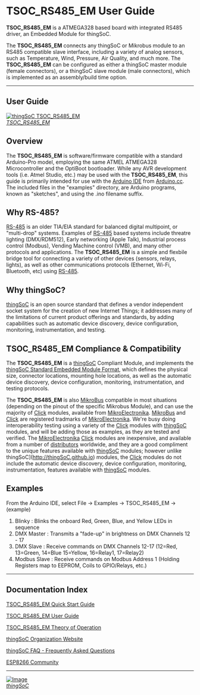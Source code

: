 # TSOC_RS485_EM User Guide

**TSOC_RS485_EM** is a ATMEGA328 based board with integrated RS485 driver, an Embedded Module for thingSoC.


The **TSOC_RS485_EM** connects any thingSoC or Mikrobus module to an RS485 compatible slave interface,
including a variety of analog sensors, such as Temperature, Wind, Pressure, Air Quality, and much more.
The **TSOC_RS485_EM** can be configured as either a thingSoC master module (female connectors), or a thingSoC slave module (male connectors),
which is implemented as an assembly/build time option.

---------------------------------------

## User Guide <a name="userguide_index"/>


[![thingSoC TSOC_RS485_EM](http://thingSoC.github.io/img/projects/TSOC_RS485_EM/TSOC_RS485_EM_top.png)  
*TSOC_RS485_EM*](https://github.com/thingSoC/TSOC_RS485_EM/)

## Overview

The **TSOC_RS485_EM** is software/firmware compatible with a standard Arduino-Pro model,
employing the same ATMEL ATMEGA328 Microcontroller and the OptiBoot bootloader.
While any AVR development tools (i.e. Atmel Studio, etc.) may be used with the **TSOC_RS485_EM**,
this guide is primarily intended for use with the [Arduino IDE](https://www.arduino.cc/en/Main/Software) from [Arduino.cc](https://www.arduino.cc/).
The included files in the "examples" directory, are Arduino programs, known as "sketches", and using the .ino filename suffix.

## Why RS-485?

[RS-485](https://en.wikipedia.org/wiki/RS-485) is an older TIA/EIA standard for balanced digital multipoint, or "multi-drop" systems.
Examples of [RS-485](https://en.wikipedia.org/wiki/RS-485) based systems include threatre lighting (DMX/RDM512), 
Early networking (Apple Talk), Industrial process control (Modbus), Vending Machine control (VMB), and many other protocols and applications. 
The **TSOC_RS485_EM** is a simple and flexbile bridge tool for connecting a variety of other devices (sensors, relays, lights),
as well as other communications protocols (Ethernet, Wi-Fi, Bluetooth, etc) using [RS-485](https://en.wikipedia.org/wiki/RS-485).

## Why thingSoC?

[thingSoC](http://thingSoC.github.io) is an open source standard that defines a vendor independent socket system 
for the creation of new Internet Things; it addresses many of the limitations of current product offerings and standards, 
by adding capabilities such as automatic device discovery, device configuration, monitoring, instrumentation, and testing.

## TSOC_RS485_EM Compliance & Compatibility

The **TSOC_RS485_EM** is a [thingSoC](http://thingSoC.github.io) Compliant Module, and implements the [thingSoC Standard Embedded Module Format](http://thingSoC.github.io),
which defines the physical size, connector locations, mounting hole locations, as well as the automatic device discovery, device configuration, monitoring, instrumentation, 
and testing protocols. 

The **TSOC_RS485_EM** is also [MikroBus](http://www.mikroe.com/mikrobus/) compatible in most situations (depending on the pinout of the specific Mikrobus Module), 
and can use the majority of [Click](http://www.mikroe.com/click/) modules, available from [MikroElectronika](http://www.mikroe.com/). 
[MikroBus](http://www.mikroe.com/mikrobus/) and [Click](http://www.mikroe.com/click/) are registered tradmarks of [MikroElectronika](http://www.mikroe.com/).
We're busy doing interoperability testing using a variety of the [Click](http://www.mikroe.com/click/) modules with [thingSoC](http://thingSoC.github.io) modules,
and will be adding those as examples, as they are tested and verified. The [MikroElectronika](http://www.mikroe.com/) [Click](http://www.mikroe.com/click/) modules are inexpensive, 
and available from a number of [distributors](http://www.mikroe.com/distributors/) worldwide, and they are a good compliment to the unique features available
with [thingSoC](http://thingSoC.github.io) modules; however unlike thingSoC](http://thingSoC.github.io) modules, the [Click](http://www.mikroe.com/click/) modules
do not include the automatic device discovery, device configuration, monitoring, instrumentation, features available with [thingSoC](http://thingSoC.github.io) modules.

## Examples

From the Arduino IDE, select File -> Examples -> TSOC_RS485_EM -> (example)

1) Blinky       :  Blinks the onboard Red, Green, Blue, and Yellow LEDs in sequence 
2) DMX Master   :  Transmits a "fade-up" in brightness on DMX Channels 12 - 17
3) DMX Slave    :  Receive commands on DMX Channels 12-17 (12=Red, 13=Green, 14=Blue 15=Yellow, 16=Relay1, 17=Relay2)
4) Modbus Slave :  Receive commands on Modbus Address 1 (Holding Registers map to EEPROM, Coils to GPIO/Relays, etc.)

---------------------------------------

## Documentation Index <a name="documentation_index"/>

[TSOC_RS485_EM Quick Start Guide](https://github.com/thingSoC/TSOC_RS485_EM/blob/master/TSOC_RS485_EM/docs/QuickStart.md)

[TSOC_RS485_EM User Guide](https://github.com/thingSoC/TSOC_RS485_EM/blob/master/TSOC_RS485_EM/docs/UserGuide.md)

[TSOC_RS485_EM Theory of Operation](https://github.com/thingSoC/TSOC_RS485_EM/blob/master/TSOC_RS485_EM/docs/TheoryOfOperation.md)

[thingSoC Organization Website](http://thingSoC.github.io)

[thingSoC FAQ - Frequently Asked Questions](http://thingsoc.github.io/support/faq.html)

[ESP8266 Community](https://github.com/esp8266/Arduino)

---------------------------------------

[![Image](http://thingsoc.github.io/img/projects/thingSoC/thingSoC_thumb.png?raw=true)  
*thingSoC*](http://thingsoc.github.io) 
 
